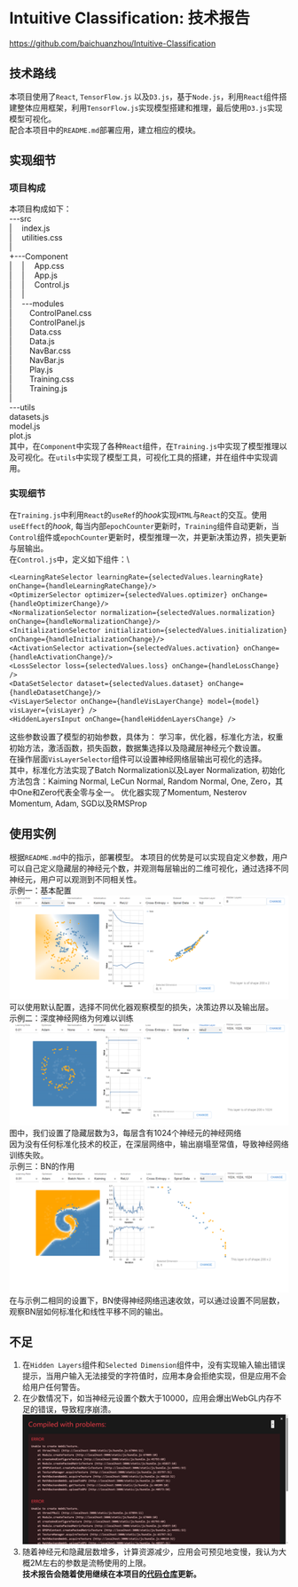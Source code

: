 # Intuitive Classification: 技术报告
https://github.com/baichuanzhou/Intuitive-Classification
## 技术路线
本项目使用了`React`, `TensorFlow.js` 以及`D3.js`，基于`Node.js`，利用`React`组件搭建整体应用框架，利用`TensorFlow.js`实现模型搭建和推理，最后使用`D3.js`实现模型可视化。\
配合本项目中的`README.md`部署应用，建立相应的模块。
## 实现细节
### 项目构成
本项目构成如下：\
\---src\
|&emsp;   index.js\
|&emsp;   utilities.css\
|   
+---Component\
|&emsp;   |&emsp;   App.css\
|&emsp;   |&emsp;   App.js\
|&emsp;   |&emsp;   Control.js\
|&emsp;   |   
|&emsp;   \---modules\
|&emsp;&emsp;           ControlPanel.css\
|&emsp;&emsp;           ControlPanel.js\
|&emsp;&emsp;           Data.css\
|&emsp;&emsp;           Data.js\
|&emsp;&emsp;           NavBar.css\
|&emsp;&emsp;           NavBar.js\
|&emsp;&emsp;           Play.js\
|&emsp;&emsp;           Training.css\
|&emsp;&emsp;           Training.js\
|           
\---utils\
datasets.js\
model.js\
plot.js\
其中，在`Component`中实现了各种`React`组件，在`Training.js`中实现了模型推理以及可视化。在`utils`中实现了模型工具，可视化工具的搭建，并在组件中实现调用。
### 实现细节
在`Training.js`中利用`React`的`useRef`的*hook*实现`HTML`与`React`的交互。使用`useEffect`的*hook*, 每当内部`epochCounter`更新时，`Training`组件自动更新，当`Control`组件或`epochCounter`更新时，模型推理一次，并更新决策边界，损失更新与层输出。\
在`Control.js`中，定义如下组件：\
```
<LearningRateSelector learningRate={selectedValues.learningRate} onChange={handleLearningRateChange}/>
<OptimizerSelector optimizer={selectedValues.optimizer} onChange={handleOptimizerChange}/>
<NormalizationSelector normalization={selectedValues.normalization} onChange={handleNormalizationChange}/>
<InitializationSelector initialization={selectedValues.initialization} onChange={handleInitializationChange}/>
<ActivationSelector activation={selectedValues.activation} onChange={handleActivationChange}/>
<LossSelector loss={selectedValues.loss} onChange={handleLossChange} />
<DataSetSelector dataset={selectedValues.dataset} onChange={handleDatasetChange}/>
<VisLayerSelector onChange={handleVisLayerChange} model={model} visLayer={visLayer} />
<HiddenLayersInput onChange={handleHiddenLayersChange} />
```
这些参数设置了模型的初始参数，具体为：
学习率，优化器，标准化方法，权重初始方法，激活函数，损失函数，数据集选择以及隐藏层神经元个数设置。\
在操作层面`VisLayerSelector`组件可以设置神经网络层输出可视化的选择。\
其中，标准化方法实现了Batch Normalization以及Layer Normalization, 初始化方法包含：Kaiming Normal, LeCun Normal, Random Normal, One, Zero，其中One和Zero代表全零与全一。
优化器实现了Momentum, Nesterov Momentum, Adam, SGD以及RMSProp
## 使用实例
根据`README.md`中的指示，部署模型。
本项目的优势是可以实现自定义参数，用户可以自己定义隐藏层的神经元个数，并观测每层输出的二维可视化，通过选择不同神经元，用户可以观测到不同相关性。\
示例一：基本配置\
![basic_config.png](img/basic_config.png)
可以使用默认配置，选择不同优化器观察模型的损失，决策边界以及输出层。\
示例二：深度神经网络为何难以训练\
![deep_nn.png](img/deep_nn.png)
图中，我们设置了隐藏层数为3，每层含有1024个神经元的神经网络\
因为没有任何标准化技术的校正，在深层网络中，输出崩塌至常值，导致神经网络训练失败。\
示例三：BN的作用\
![img.png](img/bn.png)
在与示例二相同的设置下，BN使得神经网络迅速收敛，可以通过设置不同层数，观察BN层如何标准化和线性平移不同的输出。
## 不足
1. 在`Hidden Layers`组件和`Selected Dimension`组件中，没有实现输入输出错误提示，当用户输入无法接受的字符值时，应用本身会拒绝实现，但是应用不会给用户任何警告。
2. 在少数情况下，如当神经元设置个数大于10000，应用会爆出WebGL内存不足的错误，导致程序崩溃。
![img.png](img/error.png)
3. 随着神经元和隐藏层数增多，计算资源减少，应用会可预见地变慢，我认为大概2M左右的参数是流畅使用的上限。\
**技术报告会随着使用继续在本项目的[代码仓库](https://github.com/baichuanzhou/Intuitive-Classification)更新。**